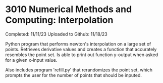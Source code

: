 # 3010 Numerical Methods and Computing: Interpolation
Completed: 11/11/23
Uploaded to Github: 11/18/23

Python program that performs newton's interpolation on a large set of points.
Retrieves derivative values and creates a function that accurately resembles the point set.
Is able to print out function y-output when asked for a given x-input value. 

Also includes program 'refill.py' that rerandomizes the point set, which prompts the user for the number of points that should be inputed.
